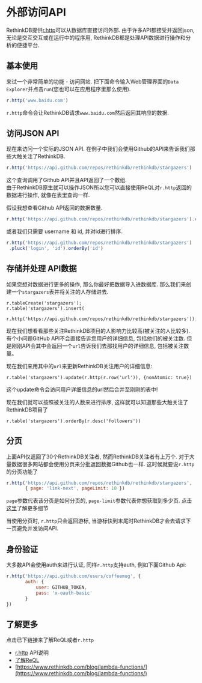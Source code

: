# 外部访问API

RethinkDB提供[r.http](https://www.rethinkdb.com/api/javascript/http/)可以从数据库直接访问外部. 
由于许多API都接受并返回json, 无论是交互交互或在运行中的程序用, RethinkDB都是处理API数据进行操作和分析的便捷平台. 

## 基本使用
来试一个非常简单的功能 - 访问网站. 把下面命令输入Web管理界面的`Data Explorer`并点击`run`(您也可以在应用程序里那么使用).

```js
r.http('www.baidu.com')
```

`r.http`命令会让RethinkDB请求`www.baidu.com`然后返回其响应的数据.

## 访问JSON API
现在来访问一个实际的JSON API. 在例子中我们会使用Github的API来告诉我们那些大触关注了RethinkDB.

```js
r.http('https://api.github.com/repos/rethinkdb/rethinkdb/stargazers')
```

这个查询调用了Github API并且API返回了一个<JSON></JSON>数组.  
由于RethinkDB原生就可以操作JSON所以您可以直接使用ReQL对`r.http`返回的数据进行操作, 就像在表里查询一样. 

假设我想查看Github API返回的数据数量.

```js
r.http('https://api.github.com/repos/rethinkdb/rethinkdb/stargazers').count()
```
或者我们只需要 username 和 id, 并对id进行排序.

```js
r.http('https://api.github.com/repos/rethinkdb/rethinkdb/stargazers')
 .pluck('login', 'id').orderBy('id')
```

## 存储并处理 API数据
如果您想对数据进行更多的操作, 那么你最好把数据导入进数据库. 那么我们来创建一个`stargazers`表并将关注的人存储进去. 
```
r.tableCreate('stargazers');
r.table('stargazers').insert(
  r.http('https://api.github.com/repos/rethinkdb/rethinkdb/stargazers'));
```
现在我们想看看那些关注RethinkDB项目的人影响力比较高(被关注的人比较多). 
有个小问题GitHub API不会直接告诉您用户的详细信息, 包括他们的被关注数. 但是刚刚API会其中会返回一个`url`告诉我们去那找用户的详细信息, 包括被关注数量。

现在我们来用其中的`url`来更新RethinkDB关注用户的详细信息:
```
r.table('stargazers').update(r.http(r.row('url')), {nonAtomic: true})
```
这个update命令会访问用户详细信息的url然后合并至刚刚的表中!

现在我们就可以按照被关注的人数来进行排序, 这样就可以知道那些大触关注了RethinkDB项目了
```
r.table('stargazers').orderBy(r.desc('followers'))
```

## 分页

上面API仅返回了30个RethinkDB关注者, 然而RethinkDB关注者有上万个.
对于大量数据很多网站都会使用分页来分批返回数据Github也一样.
这时候就要说`r.http`的分页功能了
```js
r.http('https://api.github.com/repos/rethinkdb/rethinkdb/stargazers',
       { page: 'link-next', pageLimit: 10 })
```
`page`参数代表该分页是如何分页的, `page-limit`参数代表你想获取到多少页. 点击[这里](https://www.rethinkdb.com/api/javascript/http/)了解更多细节

当使用分页时, `r.http`只会返回游标, 当游标快到末尾时RethinkDB才会去请求下一页避免并发访问API. 

## 身份验证

大多数API会使用auth来进行认证, 同样`r.http`支持auth, 例如下面Github Api: 

```js
r.http('https://api.github.com/users/coffeemug', {
       auth: {
           user: GITHUB_TOKEN,
           pass: 'x-oauth-basic'
       }
})
```

## 了解更多

点击已下链接来了解ReQL或者`r.http`

* [r.http](https://www.rethinkdb.com/api/javascript/http) API说明
* [了解ReQL](/docs/2-1)
* [https://www.rethinkdb.com/blog/lambda-functions/](https://www.rethinkdb.com/blog/lambda-functions/)


